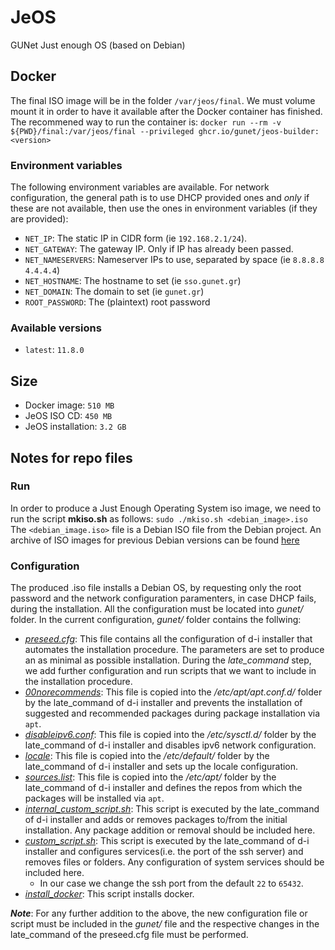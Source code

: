 # JeOS
GUNet Just enough OS (based on Debian)

## Docker
The final ISO image will be in the folder `/var/jeos/final`. We must volume mount it in order to have it available after
the Docker container has finished.
The recommened way to run the container is:
`docker run --rm -v ${PWD}/final:/var/jeos/final --privileged ghcr.io/gunet/jeos-builder:<version>`

### Environment variables
The following environment variables are available. For network configuration, the general path is to use DHCP provided ones and *only* if these are not available, then use the ones in environment variables (if they are provided):
* `NET_IP`: The static IP in CIDR form (ie `192.168.2.1/24`).
* `NET_GATEWAY`: The gateway IP. Only if IP has already been passed.
* `NET_NAMESERVERS`: Nameserver IPs to use, separated by space (ie `8.8.8.8 4.4.4.4`)
* `NET_HOSTNAME`: The hostname to set (ie `sso.gunet.gr`)
* `NET_DOMAIN`: The domain to set (ie `gunet.gr`)
* `ROOT_PASSWORD`: The (plaintext) root password

### Available versions
* `latest`: `11.8.0`

## Size
* Docker image: `510 MB`
* JeOS ISO CD: `450 MB`
* JeOS installation: `3.2 GB`

## Notes for repo files
### Run
In order to produce a Just Enough Operating System iso image, we need to run the script __mkiso.sh__ as follows:
```sudo ./mkiso.sh <debian_image>.iso```
The `<debian_image.iso>` file is a Debian ISO file from the Debian project. An archive of ISO images for previous
Debian versions can be found [here](https://cdimage.debian.org/mirror/cdimage/archive/)

### Configuration
The produced .iso file installs a Debian OS, by requesting only the root password and the network configuration paramenters, in case DHCP fails, during the installation. All the configuration must be located into _gunet/_ folder. In the current configuration, _gunet/_ folder contains the follwing:
* <ins>_preseed.cfg_</ins>: This file contains all the configuration of d-i installer that automates the installation procedure. The parameters are set to produce an as minimal as possible installation. During the _late_command_ step, we add further configuration and run scripts that we want to include in the installation procedure.
* <ins>_00norecommends_</ins>: This file is copied into the _/etc/apt/apt.conf.d/_ folder by the late_command of d-i installer and prevents the installation of suggested and recommended packages during package installation via ```apt```.
* <ins>_disableipv6.conf_</ins>: This file is copied into the _/etc/sysctl.d/_ folder by the late_command of d-i installer and disables ipv6 network configuration.
* <ins>_locale_</ins>: This file is copied into the _/etc/default/_ folder by the late_command of d-i installer and sets up the locale configuration.
* <ins>_sources.list_</ins>: This file is copied into the _/etc/apt/_ folder by the late_command of d-i installer and defines the repos from which the packages will be installed via ```apt```.
* <ins>_internal_custom_script.sh_</ins>: This script is executed by the late_command of d-i installer and adds or removes packages to/from the initial installation. Any package addition or removal should be included here.
* <ins>_custom_script.sh_</ins>: This script is executed by the late_command of d-i installer and configures services(i.e. the port of the ssh server) and removes files or folders. Any configuration of system services should be included here.
  - In our case we change the ssh port from the default `22` to `65432`.
* <ins>_install_docker_</ins>: This script installs docker.

***Note***: For any further addition to the above, the new configuration file or script must be included in the _gunet/_ file and the respective changes in the late_command of the preseed.cfg file must be performed.